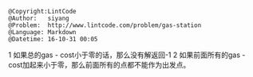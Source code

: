 ```
@Copyright:LintCode
@Author:   siyang
@Problem:  http://www.lintcode.com/problem/gas-station
@Language: Markdown
@Datetime: 16-10-31 00:05
```

1 如果总的gas - cost小于零的话，那么没有解返回-1
2 如果前面所有的gas - cost加起来小于零，那么前面所有的点都不能作为出发点。